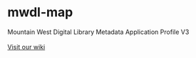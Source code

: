 # mwdl-map
Mountain West Digital Library Metadata Application Profile V3</br></br>
[Visit our wiki](https://github.com/mountainwestdl/mwdl-map/wiki/MWDL-Metadata-Application-Profile)
